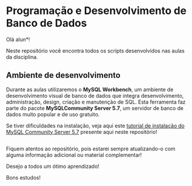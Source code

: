 # Programação e Desenvolvimento de Banco de Dados
Olá alun*!

Neste repositório você encontra todos os scripts desenvolvidos nas aulas da disciplina.

## Ambiente de desenvolvimento

Durante as aulas utilizaremos o **MySQL Workbench**, um ambiente de desenvolvimento visual de banco de dados que integra desenvolvimento, administração, design, criação e manutenção de SQL. Esta ferramenta faz parte do pacote **MySQLCommunity Server 5.7**, um servidor de banco de dados muito popular e de uso gratuito.

Se tiver dificuldades na instalação, veja aqui este [tutorial de instalação do MySQL Community Server 5.7](https://github.com/gilfernandesjr/disciplina_devbd/blob/main/Tutorial%20de%20download%20e%20instala%C3%A7%C3%A3o%20do%20software%20n%C2%BA%20MySQL%20Community%20Server.pdf) presente aqui neste repositório! 

##

Fiquem atentos ao repositório, pois estarei sempre atualizando-o com alguma informação adicional ou material complementar! 


Desejo a todos um ótimo aprendizado!

Bons estudos!
